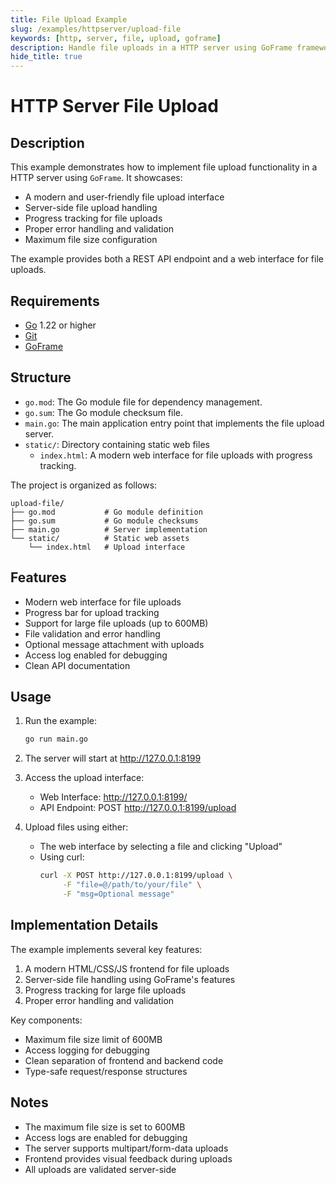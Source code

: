 ```yaml
---
title: File Upload Example
slug: /examples/httpserver/upload-file
keywords: [http, server, file, upload, goframe]
description: Handle file uploads in a HTTP server using GoFrame framework
hide_title: true
---
```


# HTTP Server File Upload


## Description

This example demonstrates how to implement file upload functionality in a HTTP server using `GoFrame`. It showcases:
- A modern and user-friendly file upload interface
- Server-side file upload handling
- Progress tracking for file uploads
- Proper error handling and validation
- Maximum file size configuration

The example provides both a REST API endpoint and a web interface for file uploads.

## Requirements

- [Go](https://golang.org/dl/) 1.22 or higher
- [Git](https://git-scm.com/downloads)
- [GoFrame](https://goframe.org)

## Structure

- `go.mod`: The Go module file for dependency management.
- `go.sum`: The Go module checksum file.
- `main.go`: The main application entry point that implements the file upload server.
- `static/`: Directory containing static web files
  - `index.html`: A modern web interface for file uploads with progress tracking.

The project is organized as follows:
```
upload-file/
├── go.mod           # Go module definition
├── go.sum           # Go module checksums
├── main.go          # Server implementation
└── static/          # Static web assets
    └── index.html   # Upload interface
```

## Features

- Modern web interface for file uploads
- Progress bar for upload tracking
- Support for large file uploads (up to 600MB)
- File validation and error handling
- Optional message attachment with uploads
- Access log enabled for debugging
- Clean API documentation

## Usage

1. Run the example:
   ```bash
   go run main.go
   ```

2. The server will start at http://127.0.0.1:8199

3. Access the upload interface:
   - Web Interface: http://127.0.0.1:8199/
   - API Endpoint: POST http://127.0.0.1:8199/upload

4. Upload files using either:
   - The web interface by selecting a file and clicking "Upload"
   - Using curl:
     ```bash
     curl -X POST http://127.0.0.1:8199/upload \
          -F "file=@/path/to/your/file" \
          -F "msg=Optional message"
     ```

## Implementation Details

The example implements several key features:
1. A modern HTML/CSS/JS frontend for file uploads
2. Server-side file handling using GoFrame's features
3. Progress tracking for large file uploads
4. Proper error handling and validation

Key components:
- Maximum file size limit of 600MB
- Access logging for debugging
- Clean separation of frontend and backend code
- Type-safe request/response structures

## Notes

- The maximum file size is set to 600MB
- Access logs are enabled for debugging
- The server supports multipart/form-data uploads
- Frontend provides visual feedback during uploads
- All uploads are validated server-side
